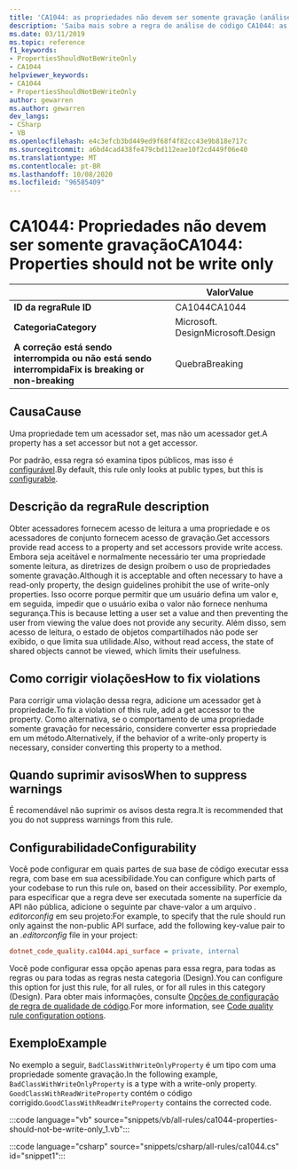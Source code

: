 ```yaml
---
title: 'CA1044: as propriedades não devem ser somente gravação (análise de código)'
description: 'Saiba mais sobre a regra de análise de código CA1044: as propriedades não devem ser somente gravação'
ms.date: 03/11/2019
ms.topic: reference
f1_keywords:
- PropertiesShouldNotBeWriteOnly
- CA1044
helpviewer_keywords:
- CA1044
- PropertiesShouldNotBeWriteOnly
author: gewarren
ms.author: gewarren
dev_langs:
- CSharp
- VB
ms.openlocfilehash: e4c3efcb3bd449ed9f68f4f82cc43e9b818e717c
ms.sourcegitcommit: a6bd4cad438fe479cbd112eae10f2cd449f06e40
ms.translationtype: MT
ms.contentlocale: pt-BR
ms.lasthandoff: 10/08/2020
ms.locfileid: "96585409"
---
```

# <a name="ca1044-properties-should-not-be-write-only"></a><span data-ttu-id="51e2d-103">CA1044: Propriedades não devem ser somente gravação</span><span class="sxs-lookup"><span data-stu-id="51e2d-103">CA1044: Properties should not be write only</span></span>

| | <span data-ttu-id="51e2d-104">Valor</span><span class="sxs-lookup"><span data-stu-id="51e2d-104">Value</span></span> |
|-|-|
| <span data-ttu-id="51e2d-105">**ID da regra**</span><span class="sxs-lookup"><span data-stu-id="51e2d-105">**Rule ID**</span></span> |<span data-ttu-id="51e2d-106">CA1044</span><span class="sxs-lookup"><span data-stu-id="51e2d-106">CA1044</span></span>|
| <span data-ttu-id="51e2d-107">**Categoria**</span><span class="sxs-lookup"><span data-stu-id="51e2d-107">**Category**</span></span> |<span data-ttu-id="51e2d-108">Microsoft. Design</span><span class="sxs-lookup"><span data-stu-id="51e2d-108">Microsoft.Design</span></span>|
| <span data-ttu-id="51e2d-109">**A correção está sendo interrompida ou não está sendo interrompida**</span><span class="sxs-lookup"><span data-stu-id="51e2d-109">**Fix is breaking or non-breaking**</span></span> |<span data-ttu-id="51e2d-110">Quebra</span><span class="sxs-lookup"><span data-stu-id="51e2d-110">Breaking</span></span>|

## <a name="cause"></a><span data-ttu-id="51e2d-111">Causa</span><span class="sxs-lookup"><span data-stu-id="51e2d-111">Cause</span></span>

<span data-ttu-id="51e2d-112">Uma propriedade tem um acessador set, mas não um acessador get.</span><span class="sxs-lookup"><span data-stu-id="51e2d-112">A property has a set accessor but not a get accessor.</span></span>

<span data-ttu-id="51e2d-113">Por padrão, essa regra só examina tipos públicos, mas isso é [configurável](#configurability).</span><span class="sxs-lookup"><span data-stu-id="51e2d-113">By default, this rule only looks at public types, but this is [configurable](#configurability).</span></span>

## <a name="rule-description"></a><span data-ttu-id="51e2d-114">Descrição da regra</span><span class="sxs-lookup"><span data-stu-id="51e2d-114">Rule description</span></span>

<span data-ttu-id="51e2d-115">Obter acessadores fornecem acesso de leitura a uma propriedade e os acessadores de conjunto fornecem acesso de gravação.</span><span class="sxs-lookup"><span data-stu-id="51e2d-115">Get accessors provide read access to a property and set accessors provide write access.</span></span> <span data-ttu-id="51e2d-116">Embora seja aceitável e normalmente necessário ter uma propriedade somente leitura, as diretrizes de design proíbem o uso de propriedades somente gravação.</span><span class="sxs-lookup"><span data-stu-id="51e2d-116">Although it is acceptable and often necessary to have a read-only property, the design guidelines prohibit the use of write-only properties.</span></span> <span data-ttu-id="51e2d-117">Isso ocorre porque permitir que um usuário defina um valor e, em seguida, impedir que o usuário exiba o valor não fornece nenhuma segurança.</span><span class="sxs-lookup"><span data-stu-id="51e2d-117">This is because letting a user set a value and then preventing the user from viewing the value does not provide any security.</span></span> <span data-ttu-id="51e2d-118">Além disso, sem acesso de leitura, o estado de objetos compartilhados não pode ser exibido, o que limita sua utilidade.</span><span class="sxs-lookup"><span data-stu-id="51e2d-118">Also, without read access, the state of shared objects cannot be viewed, which limits their usefulness.</span></span>

## <a name="how-to-fix-violations"></a><span data-ttu-id="51e2d-119">Como corrigir violações</span><span class="sxs-lookup"><span data-stu-id="51e2d-119">How to fix violations</span></span>

<span data-ttu-id="51e2d-120">Para corrigir uma violação dessa regra, adicione um acessador get à propriedade.</span><span class="sxs-lookup"><span data-stu-id="51e2d-120">To fix a violation of this rule, add a get accessor to the property.</span></span> <span data-ttu-id="51e2d-121">Como alternativa, se o comportamento de uma propriedade somente gravação for necessário, considere converter essa propriedade em um método.</span><span class="sxs-lookup"><span data-stu-id="51e2d-121">Alternatively, if the behavior of a write-only property is necessary, consider converting this property to a method.</span></span>

## <a name="when-to-suppress-warnings"></a><span data-ttu-id="51e2d-122">Quando suprimir avisos</span><span class="sxs-lookup"><span data-stu-id="51e2d-122">When to suppress warnings</span></span>

<span data-ttu-id="51e2d-123">É recomendável não suprimir os avisos desta regra.</span><span class="sxs-lookup"><span data-stu-id="51e2d-123">It is recommended that you do not suppress warnings from this rule.</span></span>

## <a name="configurability"></a><span data-ttu-id="51e2d-124">Configurabilidade</span><span class="sxs-lookup"><span data-stu-id="51e2d-124">Configurability</span></span>

<span data-ttu-id="51e2d-125">Você pode configurar em quais partes de sua base de código executar essa regra, com base em sua acessibilidade.</span><span class="sxs-lookup"><span data-stu-id="51e2d-125">You can configure which parts of your codebase to run this rule on, based on their accessibility.</span></span> <span data-ttu-id="51e2d-126">Por exemplo, para especificar que a regra deve ser executada somente na superfície da API não pública, adicione o seguinte par chave-valor a um arquivo *. editorconfig* em seu projeto:</span><span class="sxs-lookup"><span data-stu-id="51e2d-126">For example, to specify that the rule should run only against the non-public API surface, add the following key-value pair to an *.editorconfig* file in your project:</span></span>

```ini
dotnet_code_quality.ca1044.api_surface = private, internal
```

<span data-ttu-id="51e2d-127">Você pode configurar essa opção apenas para essa regra, para todas as regras ou para todas as regras nesta categoria (Design).</span><span class="sxs-lookup"><span data-stu-id="51e2d-127">You can configure this option for just this rule, for all rules, or for all rules in this category (Design).</span></span> <span data-ttu-id="51e2d-128">Para obter mais informações, consulte [Opções de configuração de regra de qualidade de código](../code-quality-rule-options.md).</span><span class="sxs-lookup"><span data-stu-id="51e2d-128">For more information, see [Code quality rule configuration options](../code-quality-rule-options.md).</span></span>

## <a name="example"></a><span data-ttu-id="51e2d-129">Exemplo</span><span class="sxs-lookup"><span data-stu-id="51e2d-129">Example</span></span>

<span data-ttu-id="51e2d-130">No exemplo a seguir, `BadClassWithWriteOnlyProperty` é um tipo com uma propriedade somente gravação.</span><span class="sxs-lookup"><span data-stu-id="51e2d-130">In the following example, `BadClassWithWriteOnlyProperty` is a type with a write-only property.</span></span> <span data-ttu-id="51e2d-131">`GoodClassWithReadWriteProperty` contém o código corrigido.</span><span class="sxs-lookup"><span data-stu-id="51e2d-131">`GoodClassWithReadWriteProperty` contains the corrected code.</span></span>

:::code language="vb" source="snippets/vb/all-rules/ca1044-properties-should-not-be-write-only_1.vb":::

:::code language="csharp" source="snippets/csharp/all-rules/ca1044.cs" id="snippet1":::
